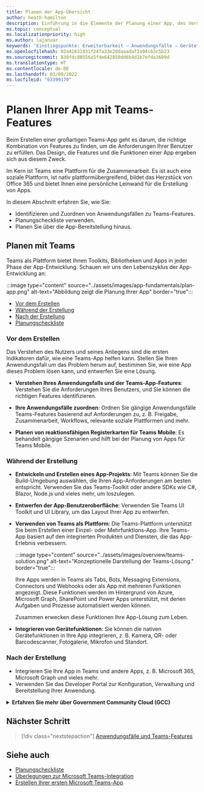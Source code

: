 ```yaml
---
title: Planen der App-Übersicht
author: heath-hamilton
description: Einführung in die Elemente der Planung einer App, des Verständnisses von Anwendungsfällen, App-Funktionen und anderer Teams-Funktionen.
ms.topic: conceptual
ms.localizationpriority: high
ms.author: lajanuar
keywords: 'Einstiegspunkte: Erweiterbarkeit – Anwendungsfälle – Gerätefunktion'
ms.openlocfilehash: 02a41631931f24fa23e2ddaaadaf2a94c63c5b23
ms.sourcegitcommit: 830fdc80556a5fde642850dd6b4d1b7efda3609d
ms.translationtype: HT
ms.contentlocale: de-DE
ms.lasthandoff: 03/09/2022
ms.locfileid: "63399170"
---
```

# <a name="plan-your-app-with-teams-features"></a>Planen Ihrer App mit Teams-Features

Beim Erstellen einer großartigen Teams-App geht es darum, die richtige Kombination von Features zu finden, um die Anforderungen Ihrer Benutzer zu erfüllen. Das Design, die Features und die Funktionen einer App ergeben sich aus diesem Zweck.

Im Kern ist Teams eine Plattform für die Zusammenarbeit. Es ist auch eine soziale Plattform, ist nativ plattformübergreifend, bildet das Herzstück von Office 365 und bietet Ihnen eine persönliche Leinwand für die Erstellung von Apps.

In diesem Abschnitt erfahren Sie, wie Sie:

* Identifizieren und Zuordnen von Anwendungsfällen zu Teams-Features.
* Planungscheckliste verwenden.
* Planen Sie über die App-Bereitstellung hinaus.

## <a name="plan-with-teams"></a>Planen mit Teams

Teams als Plattform bietet Ihnen Toolkits, Bibliotheken und Apps in jeder Phase der App-Entwicklung. Schauen wir uns den Lebenszyklus der App-Entwicklung an:

:::image type="content" source="../assets/images/app-fundamentals/plan-app.png" alt-text="Abbildung zeigt die Planung Ihrer App" border="true":::

* [Vor dem Erstellen](#before-you-build)
* [Während der Erstellung](#during-build)
* [Nach der Erstellung](#post-build)
* [Planungscheckliste](../concepts/design/planning-checklist.md)

### <a name="before-you-build"></a>Vor dem Erstellen

Das Verstehen des Nutzers und seines Anliegens sind die ersten Indikatoren dafür, wie eine Teams-App helfen kann. Stellen Sie Ihren Anwendungsfall um das Problem herum auf, bestimmen Sie, wie eine App dieses Problem lösen kann, und entwerfen Sie eine Lösung.

* **Verstehen Ihres Anwendungsfalls und der Teams-App-Features**: Verstehen Sie die Anforderungen Ihres Benutzers, und Sie können die richtigen Features identifizieren.

* **Ihre Anwendungsfälle zuordnen**: Ordnen Sie gängige Anwendungsfälle Teams-Features basierend auf Anforderungen zu, z. B. Freigabe, Zusammenarbeit, Workflows, relevante soziale Plattformen und mehr.

* **Planen von reaktionsfähigen Registerkarten für Teams Mobile**: Es behandelt gängige Szenarien und hilft bei der Planung von Apps für Teams Mobile.

### <a name="during-build"></a>Während der Erstellung

* **Entwickeln und Erstellen eines App-Projekts**: Mit Teams können Sie die Build-Umgebung auswählen, die Ihren App-Anforderungen am besten entspricht. Verwenden Sie das Teams-Toolkit oder andere SDKs wie C#, Blazor, Node.js und vieles mehr, um loszulegen.

* **Entwerfen der App-Benutzeroberfläche**: Verwenden Sie Teams UI Toolkit und UI Library, um das Layout Ihrer App zu entwerfen.

* **Verwenden von Teams als Plattform**: Die Teams-Plattform unterstützt Sie beim Erstellen einer Einzel- oder Mehrfunktions-App. Ihre Teams-App basiert auf den integrierten Produkten und Diensten, die das App-Erlebnis verbessern.

    :::image type="content" source="../assets/images/overview/teams-solution.png" alt-text="Konzeptionelle Darstellung der Teams-Lösung." border="true":::

    Ihre Apps werden in Teams als Tabs, Bots, Messaging Extensions, Connectors und Webhooks oder als App mit mehreren Funktionen angezeigt. Diese Funktionen werden im Hintergrund von Azure, Microsoft Graph, SharePoint und Power Apps unterstützt, mit denen Aufgaben und Prozesse automatisiert werden können.

    Zusammen erwecken diese Funktionen Ihre App-Lösung zum Leben.

* **Integrieren von Gerätefunktionen**: Sie können die nativen Gerätefunktionen in Ihre App integrieren, z. B. Kamera, QR- oder Barcodescanner, Fotogalerie, Mikrofon und Standort.

### <a name="post-build"></a>Nach der Erstellung

* Integrieren Sie Ihre App in Teams und andere Apps, z. B. Microsoft 365, Microsoft Graph und vieles mehr.
* Verwenden Sie das Developer Portal zur Konfiguration, Verwaltung und Bereitstellung Ihrer Anwendung.

<details>
<summary><b>Erfahren Sie mehr über Government Community Cloud (GCC)</b></summary>

Government Community Cloud ist eine auf Behörden ausgerichtete Kopie der kommerziellen Umgebung. Das Verteidigungsministerium (Department of Defense, DOD) und Auftragnehmer des Bundes müssen die strengen Anforderungen an Cybersicherheit und Compliance erfüllen. Zu diesem Zweck wurde GCC-High erstellt, um die Anforderungen von DOD und Bundesauftragnehmern zu erfüllen. GCC-High ist eine Kopie der DOD-Cloud, existiert aber in einer eigenen souveränen Umgebung. Die DOD-Cloud wurde nur für das Verteidigungsministerium entwickelt.

Die folgende Tabelle enthält Teams-Features und -Verfügbarkeit für GCC, GCC-High und DOD:

| Features   | GCC | GCC – hoch | DOD |
|-------------|---------|---|---|
| Apps im Besitz von Teams wie bei intern entwickelten Apps | ✔️ Die App ist aktiviert, wenn sie über GCC verfügt. | ✔️ Die App ist aktiviert, wenn sie über GCC-High verfügt. | ✔️ Die App ist aktiviert, wenn sie über DOD verfügt. |
| Microsoft-Apps | ✔️ Mit GCC kompatible Microsoft-Apps | ✔️ Mit GCC-High kompatible Microsoft-Apps | ✔️ Microsoft-Apps, die mit DOD kompatibel sind |
| 3P- oder Drittanbieter-Apps | ✔️ Apps von Drittanbietern sind verfügbar. Standardmäßig deaktiviert und der Mieter-Administrator kann sie nach eigenem Ermessen aktivieren. | ❌ | ❌ |
| Bots | ✔️ | ❌ | ❌ |
| Benutzerdefinierte oder Branchenregisterkarten-Apps |  ✔️ | ✔️ | ✔️ |
| Sideloading von Apps | ✔️ | ❌ | ❌ |
| Benutzerdefinierte oder branchenspezifische Bots | ✔️ | ❌ | ❌ |
| Benutzerdefinierte Messagingerweiterungen | ❌ | ❌ | ❌ |
| Benutzerdefinierte Connectors | ❌ | ❌ | ❌ |

Mithilfe der folgenden Liste können Sie die Verfügbarkeit von GCC, GCC-High und DOD für die Features ermitteln:

* Informationen zu Drittanbieter-Apps finden Sie unter [Web-Apps](../samples/integrating-web-apps.md) und [Erweiterbarkeit von Besprechungs-Apps](../apps-in-teams-meetings/meeting-app-extensibility.md).
* Informationen zu Bots finden Sie unter [Erstellen Ihres ersten Konversationsbots für Teams](../get-started/first-app-bot.md), [Entwerfen Ihres Teams-Bots](../bots/design/bots.md), [Hinzufügen von Bots zu Microsoft Teams-Apps](../resources/bot-v3/bots-overview.md)und [Bots in Teams](../bots/what-are-bots.md).
* Informationen zum Sideloading von Apps finden Sie unter [Ermöglichen der Anpassung Ihrer Teams-App](../concepts/design/enable-app-customization.md), [Vermarkten Ihrer Microsoft Teams-App](../concepts/deploy-and-publish/apps-publish-overview.md)und [Hochladen Ihrer App in Teams](../concepts/deploy-and-publish/apps-upload.md).
* Informationen zu benutzerdefinierten Connectors finden Sie unter [Erstellen von Office 365-Connectors für Teams](../webhooks-and-connectors/how-to/connectors-creating.md).

</details>

## <a name="next-step"></a>Nächster Schritt

> [!div class="nextstepaction"]
> [Anwendungsfälle und Teams-Features](design/understand-use-cases.md)

## <a name="see-also"></a>Siehe auch

* [Planungscheckliste](../concepts/design/planning-checklist.md)
* [Überlegungen zur Microsoft Teams-Integration](../samples/integrating-web-apps.md)
* [Erstellen Ihrer ersten Microsoft Teams-App](../build-your-first-app/build-first-app-overview.md)
